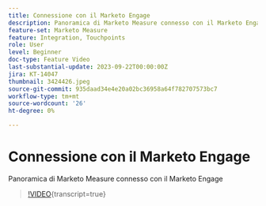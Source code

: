 ```yaml
---
title: Connessione con il Marketo Engage
description: Panoramica di Marketo Measure connesso con il Marketo Engage
feature-set: Marketo Measure
feature: Integration, Touchpoints
role: User
level: Beginner
doc-type: Feature Video
last-substantial-update: 2023-09-22T00:00:00Z
jira: KT-14047
thumbnail: 3424426.jpeg
source-git-commit: 935daad34e4e20a02bc36958a64f782707573bc7
workflow-type: tm+mt
source-wordcount: '26'
ht-degree: 0%

---
```



# Connessione con il Marketo Engage

Panoramica di Marketo Measure connesso con il Marketo Engage

>[!VIDEO](https://video.tv.adobe.com/v/3424426/?learn=on){transcript=true}
